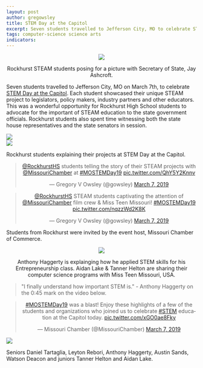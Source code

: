 ```yaml
---
layout: post
author: gregowsley
title: STEM Day at the Capitol
excerpt: Seven students travelled to Jefferson City, MO to celebrate STEM Day at the Capitol.
tags: computer-science science arts 
indicators: 
---
```



<center>     
<div class="flex-wrapper">
  <div class="x1"><img src="{{ site.baseurl }}/img/STEMDayAtCapitol4.jpg"></div>
</div>
<p class="caption">Rockhurst STEAM students posing for a picture with Secretary of State, Jay Ashcroft.</p>
</center>

Seven students travelled to Jefferson City, MO on March 7th, to celebrate [STEM Day at the Capitol](https://mochamber.com/stem-day/). Each student showcased their unique STEAM project to legislators, policy makers, industry partners and other educators. This was a wonderful opportunity for Rockhurst High School students to advocate for the important of STEAM education to the state government officials. Rockhurst students also spent time witnessing both the state house representatives and the state senators in session. 

<div class="flex-wrapper">
  <div class="x1"><img src="{{ site.baseurl }}/img/STEMDayAtCapitol2.jpg"></div>
  <div class="x1"><img src="{{ site.baseur1 }}/img/STEMDayAtCapitol3.jpg"></div>
</div>
<p class="caption">Rockhurst students explaining their projects at STEM Day at the Capitol.</p>

<center><blockquote class="twitter-tweet" data-lang="en"><p lang="en" dir="ltr"><a href="https://twitter.com/RockhurstHS?ref_src=twsrc%5Etfw">@RockhurstHS</a> students telling the story of their STEAM projects with <a href="https://twitter.com/MissouriChamber?ref_src=twsrc%5Etfw">@MissouriChamber</a> at <a href="https://twitter.com/hashtag/MOSTEMDay19?src=hash&amp;ref_src=twsrc%5Etfw">#MOSTEMDay19</a> <a href="https://t.co/QhY5Y2Knnv">pic.twitter.com/QhY5Y2Knnv</a></p>&mdash; Gregory V Owsley (@gowsley) <a href="https://twitter.com/gowsley/status/1103681555447324674?ref_src=twsrc%5Etfw">March 7, 2019</a></blockquote>
<script async src="https://platform.twitter.com/widgets.js" charset="utf-8"></script></center>

<center><blockquote class="twitter-tweet" data-lang="en"><p lang="en" dir="ltr"><a href="https://twitter.com/RockhurstHS?ref_src=twsrc%5Etfw">@RockhurstHS</a> STEAM students captivating the attention of <a href="https://twitter.com/MissouriChamber?ref_src=twsrc%5Etfw">@MissouriChamber</a> film crew &amp; Miss Teen Missouri! <a href="https://twitter.com/hashtag/MOSTEMDay19?src=hash&amp;ref_src=twsrc%5Etfw">#MOSTEMDay19</a> <a href="https://t.co/nqzzWd2K8K">pic.twitter.com/nqzzWd2K8K</a></p>&mdash; Gregory V Owsley (@gowsley) <a href="https://twitter.com/gowsley/status/1103710285104381953?ref_src=twsrc%5Etfw">March 7, 2019</a></blockquote>
<script async src="https://platform.twitter.com/widgets.js" charset="utf-8"></script></center>


Students from Rockhurst were invited by the event host, Missouri Chamber of Commerce. 
<center>
<div class="flex-wrapper">
  <div class="x1"><img src="{{ site.baseurl }}/img/STEMDayAtCapitol1.jpg"></div>
</div>
<p class="caption">Anthony Haggerty is explainging how he applied STEM skills for his Entrepreneurship class. Aidan Lake & Tanner Helton are sharing their computer science programs with Miss Teen Missouri, USA.</p>
</center>

<blockquote>"I finally understand how important STEM is." - Anthony Haggerty on the 0:45 mark on the video below.</blockquote>

<center><blockquote class="twitter-tweet" data-lang="en"><p lang="en" dir="ltr"><a href="https://twitter.com/hashtag/MOSTEMDay19?src=hash&amp;ref_src=twsrc%5Etfw">#MOSTEMDay19</a> was a blast! Enjoy these highlights of a few of the students and organizations who joined us to celebrate <a href="https://twitter.com/hashtag/STEM?src=hash&amp;ref_src=twsrc%5Etfw">#STEM</a> education at the Capitol today. <a href="https://t.co/xGO0ae8Fky">pic.twitter.com/xGO0ae8Fky</a></p>&mdash; Missouri Chamber (@MissouriChamber) <a href="https://twitter.com/MissouriChamber/status/1103768324616282112?ref_src=twsrc%5Etfw">March 7, 2019</a></blockquote>
<script async src="https://platform.twitter.com/widgets.js" charset="utf-8"></script></center>

<div class="flex-wrapper">
  <div class="x1"><img src="{{ site.baseurl }}/img/STEMDayAtCapitol5.jpg"></div>
</div>
<p class="caption">Seniors Daniel Tartaglia, Leyton Rebori, Anthony Haggerty, Austin Sands, Watson Deacon and juniors Tanner Helton and Aidan Lake.</p>




